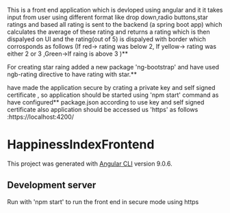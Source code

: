  This is a front end application which is devloped using angular and it it takes input from user using different format like drop down,radio buttons,star ratings and based all rating is sent to the backend (a spring boot app) which calculates the average of these rating and returns a rating which is then dispalyed on UI and the rating(out of 5) is dispalyed with border which corrosponds as follows (If red-> rating was below 2, If yellow-> rating was either 2 or 3 ,Green->If raing is above 3 )**

For creating star raing added a new package 'ng-bootstrap' and have used ngb-rating directive to have rating with star.**

have made the application secure by crating a private key and self signed certificate , so application should be started using 'npm start' command  as have configured** 
package.json according to use key and self signed certificate also application should be accessed us 'https' as follows :https://localhost:4200/

# HappinessIndexFrontend

This project was generated with [Angular CLI](https://github.com/angular/angular-cli) version 9.0.6.

## Development server

Run with 'npm start' to run the front end in secure mode using https




